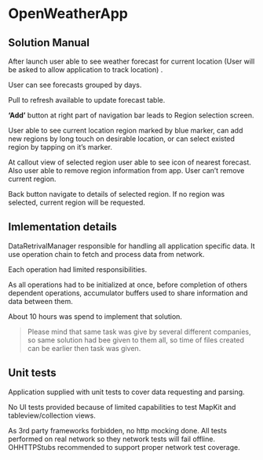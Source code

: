# OpenWeatherApp

## Solution Manual

After launch user able to see weather forecast for current location (User will be asked to allow application to track location) . 

User can see forecasts grouped by days.

Pull to refresh available to update forecast table.

**‘Add’** button at right part of navigation bar leads to Region selection screen.

User able to see current location region marked by blue marker, can add new regions by long touch on desirable location, or can select existed region by tapping on it’s marker.

At callout view of selected region user able to see icon of nearest forecast. Also user able to remove region information from app. User can’t remove current region. 

Back button navigate to details of selected region.  If no region was selected, current region will be requested.

## Imlementation details

DataRetrivalManager responsible for handling all application specific data. It use operation chain to fetch and process data from network.

Each operation had limited responsibilities.

As all operations had to be initialized at once, before completion of others dependent operations, accumulator buffers used to share information and data between them.

About 10 hours was spend to implement that solution. 

> Please mind that same task was give by several different companies, so same solution had bee given to them all, so time of files created can be earlier then task was given. 

## Unit tests

Application supplied with unit tests to cover data requesting and parsing. 

No UI tests provided because  of limited capabilities to test MapKit and tableview/collection views.

As 3rd party frameworks forbidden, no http mocking done. All tests performed on real network so they network tests will fail offline. OHHTTPStubs recommended to support proper network test coverage.
